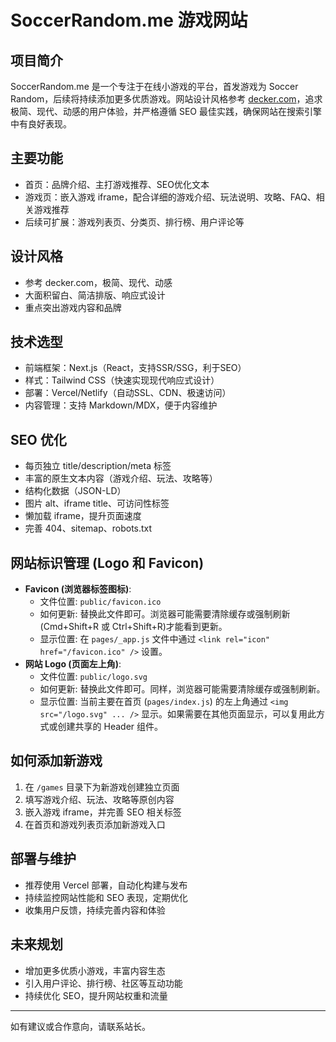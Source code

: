 # SoccerRandom.me 游戏网站

## 项目简介
SoccerRandom.me 是一个专注于在线小游戏的平台，首发游戏为 Soccer Random，后续将持续添加更多优质游戏。网站设计风格参考 [decker.com](https://decker.com/)，追求极简、现代、动感的用户体验，并严格遵循 SEO 最佳实践，确保网站在搜索引擎中有良好表现。

## 主要功能
- 首页：品牌介绍、主打游戏推荐、SEO优化文本
- 游戏页：嵌入游戏 iframe，配合详细的游戏介绍、玩法说明、攻略、FAQ、相关游戏推荐
- 后续可扩展：游戏列表页、分类页、排行榜、用户评论等

## 设计风格
- 参考 decker.com，极简、现代、动感
- 大面积留白、简洁排版、响应式设计
- 重点突出游戏内容和品牌

## 技术选型
- 前端框架：Next.js（React，支持SSR/SSG，利于SEO）
- 样式：Tailwind CSS（快速实现现代响应式设计）
- 部署：Vercel/Netlify（自动SSL、CDN、极速访问）
- 内容管理：支持 Markdown/MDX，便于内容维护

## SEO 优化
- 每页独立 title/description/meta 标签
- 丰富的原生文本内容（游戏介绍、玩法、攻略等）
- 结构化数据（JSON-LD）
- 图片 alt、iframe title、可访问性标签
- 懒加载 iframe，提升页面速度
- 完善 404、sitemap、robots.txt

## 网站标识管理 (Logo 和 Favicon)
- **Favicon (浏览器标签图标)**:
    - 文件位置: `public/favicon.ico`
    - 如何更新: 替换此文件即可。浏览器可能需要清除缓存或强制刷新 (Cmd+Shift+R 或 Ctrl+Shift+R)才能看到更新。
    - 显示位置: 在 `pages/_app.js` 文件中通过 `<link rel="icon" href="/favicon.ico" />` 设置。
- **网站 Logo (页面左上角)**:
    - 文件位置: `public/logo.svg`
    - 如何更新: 替换此文件即可。同样，浏览器可能需要清除缓存或强制刷新。
    - 显示位置: 当前主要在首页 (`pages/index.js`) 的左上角通过 `<img src="/logo.svg" ... />` 显示。如果需要在其他页面显示，可以复用此方式或创建共享的 Header 组件。

## 如何添加新游戏
1. 在 `/games` 目录下为新游戏创建独立页面
2. 填写游戏介绍、玩法、攻略等原创内容
3. 嵌入游戏 iframe，并完善 SEO 相关标签
4. 在首页和游戏列表页添加新游戏入口

## 部署与维护
- 推荐使用 Vercel 部署，自动化构建与发布
- 持续监控网站性能和 SEO 表现，定期优化
- 收集用户反馈，持续完善内容和体验

## 未来规划
- 增加更多优质小游戏，丰富内容生态
- 引入用户评论、排行榜、社区等互动功能
- 持续优化 SEO，提升网站权重和流量

---

如有建议或合作意向，请联系站长。 